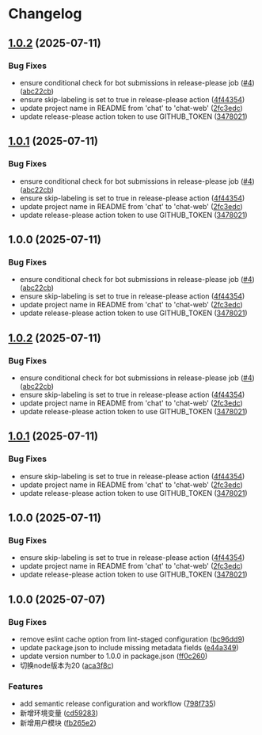 # Changelog

## [1.0.2](https://github.com/pm1017/chat-web/compare/v1.0.1...v1.0.2) (2025-07-11)


### Bug Fixes

* ensure conditional check for bot submissions in release-please job ([#4](https://github.com/pm1017/chat-web/issues/4)) ([abc22cb](https://github.com/pm1017/chat-web/commit/abc22cbc1663e104880ad8de856c99cbcebb98ff))
* ensure skip-labeling is set to true in release-please action ([4f44354](https://github.com/pm1017/chat-web/commit/4f4435451ba73d2278d9c00baee2e936e0091725))
* update project name in README from 'chat' to 'chat-web' ([2fc3edc](https://github.com/pm1017/chat-web/commit/2fc3edc7a18a9249a4edff3efe5bf93dd10208bd))
* update release-please action token to use GITHUB_TOKEN ([3478021](https://github.com/pm1017/chat-web/commit/34780216a888dc9ab4376cd770f2ba5625ef4cd4))

## [1.0.1](https://github.com/pm1017/chat-web/compare/v1.0.0...v1.0.1) (2025-07-11)


### Bug Fixes

* ensure conditional check for bot submissions in release-please job ([#4](https://github.com/pm1017/chat-web/issues/4)) ([abc22cb](https://github.com/pm1017/chat-web/commit/abc22cbc1663e104880ad8de856c99cbcebb98ff))
* ensure skip-labeling is set to true in release-please action ([4f44354](https://github.com/pm1017/chat-web/commit/4f4435451ba73d2278d9c00baee2e936e0091725))
* update project name in README from 'chat' to 'chat-web' ([2fc3edc](https://github.com/pm1017/chat-web/commit/2fc3edc7a18a9249a4edff3efe5bf93dd10208bd))
* update release-please action token to use GITHUB_TOKEN ([3478021](https://github.com/pm1017/chat-web/commit/34780216a888dc9ab4376cd770f2ba5625ef4cd4))

## 1.0.0 (2025-07-11)


### Bug Fixes

* ensure conditional check for bot submissions in release-please job ([#4](https://github.com/pm1017/chat-web/issues/4)) ([abc22cb](https://github.com/pm1017/chat-web/commit/abc22cbc1663e104880ad8de856c99cbcebb98ff))
* ensure skip-labeling is set to true in release-please action ([4f44354](https://github.com/pm1017/chat-web/commit/4f4435451ba73d2278d9c00baee2e936e0091725))
* update project name in README from 'chat' to 'chat-web' ([2fc3edc](https://github.com/pm1017/chat-web/commit/2fc3edc7a18a9249a4edff3efe5bf93dd10208bd))
* update release-please action token to use GITHUB_TOKEN ([3478021](https://github.com/pm1017/chat-web/commit/34780216a888dc9ab4376cd770f2ba5625ef4cd4))

## [1.0.2](https://github.com/pm1017/chat-web/compare/v1.0.1...v1.0.2) (2025-07-11)


### Bug Fixes

* ensure conditional check for bot submissions in release-please job ([#4](https://github.com/pm1017/chat-web/issues/4)) ([abc22cb](https://github.com/pm1017/chat-web/commit/abc22cbc1663e104880ad8de856c99cbcebb98ff))
* ensure skip-labeling is set to true in release-please action ([4f44354](https://github.com/pm1017/chat-web/commit/4f4435451ba73d2278d9c00baee2e936e0091725))
* update project name in README from 'chat' to 'chat-web' ([2fc3edc](https://github.com/pm1017/chat-web/commit/2fc3edc7a18a9249a4edff3efe5bf93dd10208bd))
* update release-please action token to use GITHUB_TOKEN ([3478021](https://github.com/pm1017/chat-web/commit/34780216a888dc9ab4376cd770f2ba5625ef4cd4))

## [1.0.1](https://github.com/pm1017/chat-web/compare/v1.0.0...v1.0.1) (2025-07-11)


### Bug Fixes

* ensure skip-labeling is set to true in release-please action ([4f44354](https://github.com/pm1017/chat-web/commit/4f4435451ba73d2278d9c00baee2e936e0091725))
* update project name in README from 'chat' to 'chat-web' ([2fc3edc](https://github.com/pm1017/chat-web/commit/2fc3edc7a18a9249a4edff3efe5bf93dd10208bd))
* update release-please action token to use GITHUB_TOKEN ([3478021](https://github.com/pm1017/chat-web/commit/34780216a888dc9ab4376cd770f2ba5625ef4cd4))

## 1.0.0 (2025-07-11)


### Bug Fixes

* ensure skip-labeling is set to true in release-please action ([4f44354](https://github.com/pm1017/chat-web/commit/4f4435451ba73d2278d9c00baee2e936e0091725))
* update project name in README from 'chat' to 'chat-web' ([2fc3edc](https://github.com/pm1017/chat-web/commit/2fc3edc7a18a9249a4edff3efe5bf93dd10208bd))
* update release-please action token to use GITHUB_TOKEN ([3478021](https://github.com/pm1017/chat-web/commit/34780216a888dc9ab4376cd770f2ba5625ef4cd4))

## 1.0.0 (2025-07-07)


### Bug Fixes

* remove eslint cache option from lint-staged configuration ([bc96dd9](https://github.com/pm1017/chat/commit/bc96dd9ab627859bcb15a7ad1d232de3b2bbae2a))
* update package.json to include missing metadata fields ([e44a349](https://github.com/pm1017/chat/commit/e44a349763b13603a062f8a70c9c58f4d1d5473b))
* update version number to 1.0.0 in package.json ([ff0c260](https://github.com/pm1017/chat/commit/ff0c260a1f1231228f86148aa72ba17c88c7b961))
* 切换node版本为20 ([aca3f8c](https://github.com/pm1017/chat/commit/aca3f8c9d43f85e61b8629ee9e419962b97b0796))


### Features

* add semantic release configuration and workflow ([798f735](https://github.com/pm1017/chat/commit/798f7353d8d59894633ccfb36db9047aa2353900))
* 新增环境变量 ([cd59283](https://github.com/pm1017/chat/commit/cd59283a82fb9238a4e7999766ffd051b06e84e0))
* 新增用户模块 ([fb265e2](https://github.com/pm1017/chat/commit/fb265e2ee133ed2fa2b935689e1203fdd4f45c6e))

